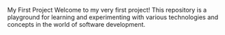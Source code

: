 My First Project
Welcome to my very first project! This repository is a playground for learning and experimenting with various technologies and concepts in the world of software development.